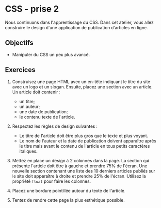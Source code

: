 CSS - prise 2
=============

Nous continuons dans l'apprentissage du CSS. Dans cet atelier, vous allez
construire le design d'une application de publication d'articles en ligne.

Objectifs
---------

* Manipuler du CSS un peu plus avancé.

Exercices
---------

1. Construisez une page HTML avec un en-tête indiquant le titre du site avec un
   logo et un slogan. Ensuite, placez une section avec un article. Un article
   doit contenir :
   * un titre;
   * un auteur;
   * une date de publication;
   * le contenu texte de l'article.

2. Respectez les règles de design suivantes :
   * Le titre de l'article doit être plus gros que le texte et plus voyant.
   * Le nom de l'auteur et la date de publication doivent apparaître après le
     titre mais avant le contenu de l'article en tous petits caractères
     italiques.

3. Mettez en place un design à 2 colonnes dans la page. La section qui présente
   l'article doit être à gauche et prendre 75% de l'écran. Une nouvelle section
   contenant une liste des 10 derniers articles publiés sur le site doit
   apparaître à droite et prendre 25% de l'écran. Utilisez la propriété `float`
   pour faire les colonnes.

4. Placez une bordure pointillée autour du texte de l'article.

5. Tentez de rendre cette page la plus esthétique possible.
